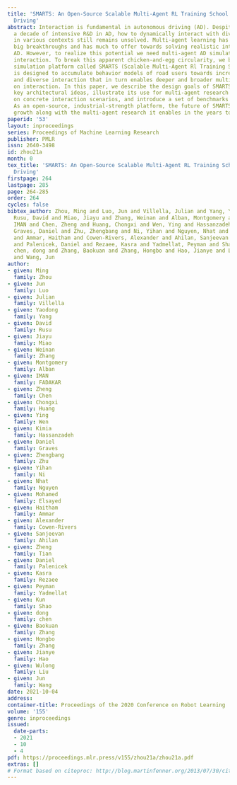 ```yaml
---
title: 'SMARTS: An Open-Source Scalable Multi-Agent RL Training School for Autonomous
  Driving'
abstract: Interaction is fundamental in autonomous driving (AD). Despite more than
  a decade of intensive R&D in AD, how to dynamically interact with diverse road users
  in various contexts still remains unsolved. Multi-agent learning has recently seen
  big breakthroughs and has much to offer towards solving realistic interaction in
  AD. However, to realize this potential we need multi-agent AD simulation of realistic
  interaction. To break this apparent chicken-and-egg circularity, we built an AD
  simulation platform called SMARTS (Scalable Multi-Agent Rl Training School), which
  is designed to accumulate behavior models of road users towards increasingly realistic
  and diverse interaction that in turn enables deeper and broader multi-agent research
  on interaction. In this paper, we describe the design goals of SMARTS, explain its
  key architectural ideas, illustrate its use for multi-agent research through experiments
  on concrete interaction scenarios, and introduce a set of benchmarks and metrics.
  As an open-source, industrial-strength platform, the future of SMARTS lies in its
  growth along with the multi-agent research it enables in the years to come.
paperid: '53'
layout: inproceedings
series: Proceedings of Machine Learning Research
publisher: PMLR
issn: 2640-3498
id: zhou21a
month: 0
tex_title: 'SMARTS: An Open-Source Scalable Multi-Agent RL Training School for Autonomous
  Driving'
firstpage: 264
lastpage: 285
page: 264-285
order: 264
cycles: false
bibtex_author: Zhou, Ming and Luo, Jun and Villella, Julian and Yang, Yaodong and
  Rusu, David and Miao, Jiayu and Zhang, Weinan and Alban, Montgomery and FADAKAR,
  IMAN and Chen, Zheng and Huang, Chongxi and Wen, Ying and Hassanzadeh, Kimia and
  Graves, Daniel and Zhu, Zhengbang and Ni, Yihan and Nguyen, Nhat and Elsayed, Mohamed
  and Ammar, Haitham and Cowen-Rivers, Alexander and Ahilan, Sanjeevan and Tian, Zheng
  and Palenicek, Daniel and Rezaee, Kasra and Yadmellat, Peyman and Shao, Kun and
  chen, dong and Zhang, Baokuan and Zhang, Hongbo and Hao, Jianye and Liu, Wulong
  and Wang, Jun
author:
- given: Ming
  family: Zhou
- given: Jun
  family: Luo
- given: Julian
  family: Villella
- given: Yaodong
  family: Yang
- given: David
  family: Rusu
- given: Jiayu
  family: Miao
- given: Weinan
  family: Zhang
- given: Montgomery
  family: Alban
- given: IMAN
  family: FADAKAR
- given: Zheng
  family: Chen
- given: Chongxi
  family: Huang
- given: Ying
  family: Wen
- given: Kimia
  family: Hassanzadeh
- given: Daniel
  family: Graves
- given: Zhengbang
  family: Zhu
- given: Yihan
  family: Ni
- given: Nhat
  family: Nguyen
- given: Mohamed
  family: Elsayed
- given: Haitham
  family: Ammar
- given: Alexander
  family: Cowen-Rivers
- given: Sanjeevan
  family: Ahilan
- given: Zheng
  family: Tian
- given: Daniel
  family: Palenicek
- given: Kasra
  family: Rezaee
- given: Peyman
  family: Yadmellat
- given: Kun
  family: Shao
- given: dong
  family: chen
- given: Baokuan
  family: Zhang
- given: Hongbo
  family: Zhang
- given: Jianye
  family: Hao
- given: Wulong
  family: Liu
- given: Jun
  family: Wang
date: 2021-10-04
address:
container-title: Proceedings of the 2020 Conference on Robot Learning
volume: '155'
genre: inproceedings
issued:
  date-parts:
  - 2021
  - 10
  - 4
pdf: https://proceedings.mlr.press/v155/zhou21a/zhou21a.pdf
extras: []
# Format based on citeproc: http://blog.martinfenner.org/2013/07/30/citeproc-yaml-for-bibliographies/
---
```

